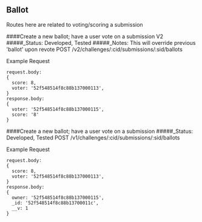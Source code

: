 
Ballot
----------------------
Routes here are related to voting/scoring a submission

####Create a new ballot; have a user vote on a submission V2
#####_Status: Developed, Tested
#####_Notes: This will override previous 'ballot' upon revote
POST /v2/challenges/:cid/submissions/:sid/ballots

Example Request
```
request.body: 
{
  score: 8,
  voter: '52f548514f8c88b137000113',
}
response.body:
{
  voter: '52f548514f8c88b137000115',
  score: '8'
}
```
####Create a new ballot; have a user vote on a submission
#####_Status: Developed, Tested
POST /v1/challenges/:cid/submissions/:sid/ballots

Example Request
```
request.body: 
{
  score: 8,
  voter: '52f548514f8c88b137000113',
}
response.body:
{
  owner: '52f548514f8c88b137000115',
  _id: '52f548514f8c88b13700011c',
  __v: 1 
}
```
